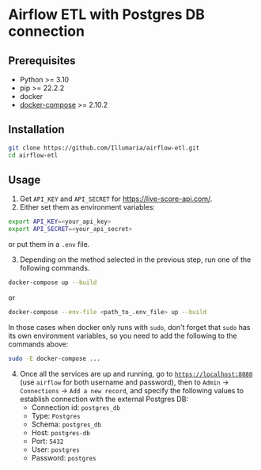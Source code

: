 # Airflow ETL with Postgres DB connection

## Prerequisites

* Python >= 3.10
* pip >= 22.2.2
* docker
* [docker-compose](https://docs.docker.com/compose/install/) >= 2.10.2

## Installation

```bash
git clone https://github.com/Illumaria/airflow-etl.git
cd airflow-etl
```

## Usage

1. Get `API_KEY` and `API_SECRET` for https://live-score-api.com/.
2. Either set them as environment variables:

```bash
export API_KEY=<your_api_key>
export API_SECRET=<your_api_secret>
```

or put them in a `.env` file.

3. Depending on the method selected in the previous step, run one of the following commands.

```bash
docker-compose up --build
```
or

```bash
docker-compose --env-file <path_to_.env_file> up --build
```

In those cases when docker only runs with `sudo`, don't forget that `sudo` has its own environment variables, so you need to add the following to the commands above:

```bash
sudo -E docker-compose ...
```
4. Once all the services are up and running, go to [`https://localhost:8080`](https://localhost:8080) (use `airflow` for both username and password), then to `Admin` -> `Connections` -> `Add a new record`, and specify the following values to establish connection with the external Postgres DB:
    * Connection id: `postgres_db`
    * Type: `Postgres`
    * Schema: `postgres_db`
    * Host: `postgres-db`
    * Port: `5432`
    * User: `postgres`
    * Password: `postgres`
